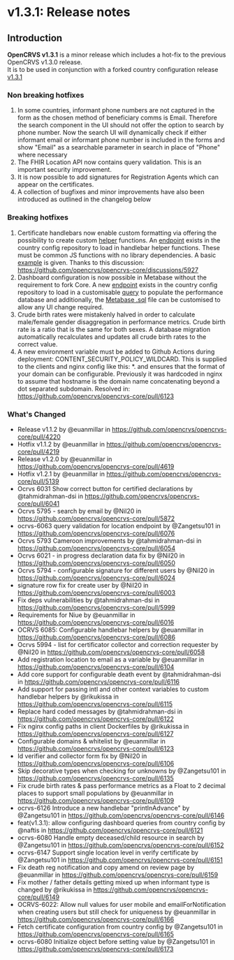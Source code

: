 # v1.3.1: Release notes

## Introduction

**OpenCRVS v1.3.1** is a minor release which includes a hot-fix to the previous OpenCRVS v1.3.0 release.\
It is to be used in conjunction with a forked country configuration release [v1.3.1](https://github.com/opencrvs/opencrvs-countryconfig/releases/tag/v1.3.1)

### Non breaking hotfixes

1. In some countries, informant phone numbers are not captured in the form as the chosen method of beneficiary comms is Email. Therefore the search component in the UI should not offer the option to search by phone number. Now the search UI will dynamically check if either informant email or informant phone number is included in the forms and show "Email" as a searchable parameter in search in place of "Phone" where necessary
2. The FHIR Location API now contains query validation. This is an important security improvement.
3. It is now possible to add signatures for Registration Agents which can appear on the certificates.
4. A collection of bugfixes and minor improvements have also been introduced as outlined in the changelog below

### Breaking hotfixes

1. Certificate handlebars now enable custom formatting via offering the possibility to create custom [helper](https://handlebarsjs.com/guide/block-helpers.html#basic-blocks) functions. An [endpoint](https://github.com/opencrvs/opencrvs-countryconfig/blob/d2af4b9894dcd494bd504f46f0bc449742fed7c4/src/index.ts#L341) exists in the country config repository to load in handlebar helper functions. These must be common JS functions with no library dependencies. A basic [example](https://github.com/opencrvs/opencrvs-countryconfig/blob/master/src/form/common/certificate/handlebars/helpers.ts) is given. Thanks to this discussion: https://github.com/opencrvs/opencrvs-core/discussions/5927
2. Dashboard configuration is now possible in Metabase without the requirement to fork Core. A new [endpoint](https://github.com/opencrvs/opencrvs-countryconfig/blob/d2af4b9894dcd494bd504f46f0bc449742fed7c4/src/index.ts#L363) exists in the country config repository to load in a customisable [query](https://github.com/opencrvs/opencrvs-countryconfig/blob/master/src/api/dashboards/queries.ts) to populate the performance database and additionally, the [Metabase .sql](https://github.com/opencrvs/opencrvs-countryconfig/blob/master/src/api/dashboards/file/metabase.init.db.sql) file can be customised to allow any UI change required.
3. Crude birth rates were mistakenly halved in order to calculate male/female gender disaggregation in performance metrics. Crude birth rate is a ratio that is the same for both sexes. A database migration automatically recalculates and updates all crude birth rates to the correct value.
4. A new environment variable must be added to Github Actions during deployment: CONTENT\_SECURITY\_POLICY\_WILDCARD. This is supplied to the clients and nginx config like this: \*. and ensures that the format of your domain can be configurable. Previously it was hardcoded in nginx to assume that hostname is the domain name concatenating beyond a dot separated subdomain. Resolved in: https://github.com/opencrvs/opencrvs-core/pull/6123

### What's Changed

* Release v1.1.2 by @euanmillar in https://github.com/opencrvs/opencrvs-core/pull/4220
* Hotfix v1.1.2 by @euanmillar in https://github.com/opencrvs/opencrvs-core/pull/4219
* Release v1.2.0 by @euanmillar in https://github.com/opencrvs/opencrvs-core/pull/4619
* Hotfix v1.2.1 by @euanmillar in https://github.com/opencrvs/opencrvs-core/pull/5139
* Ocrvs 6031 Show correct button for certified declarations by @tahmidrahman-dsi in https://github.com/opencrvs/opencrvs-core/pull/6041
* Ocrvs 5795 - search by email by @Nil20 in https://github.com/opencrvs/opencrvs-core/pull/5872
* ocrvs-6063 query validation for location endpoint by @Zangetsu101 in https://github.com/opencrvs/opencrvs-core/pull/6076
* Ocrvs 5793 Cameroon improvements by @tahmidrahman-dsi in https://github.com/opencrvs/opencrvs-core/pull/6054
* Ocrvs 6021 - in progress declaration data fix by @Nil20 in https://github.com/opencrvs/opencrvs-core/pull/6050
* Ocrvs 5794 - configurable signature for different users by @Nil20 in https://github.com/opencrvs/opencrvs-core/pull/6024
* signature row fix for create user by @Nil20 in https://github.com/opencrvs/opencrvs-core/pull/6003
* Fix deps vulnerabilities by @tahmidrahman-dsi in https://github.com/opencrvs/opencrvs-core/pull/5999
* Requirements for Niue by @euanmillar in https://github.com/opencrvs/opencrvs-core/pull/6016
* OCRVS 6085: Configurable handlebar helpers by @euanmillar in https://github.com/opencrvs/opencrvs-core/pull/6086
* Ocrvs 5994 - list for certificator collector and correction requester by @Nil20 in https://github.com/opencrvs/opencrvs-core/pull/6058
* Add registration location to email as a variable by @euanmillar in https://github.com/opencrvs/opencrvs-core/pull/6104
* Add core support for configurable death event by @tahmidrahman-dsi in https://github.com/opencrvs/opencrvs-core/pull/6116
* Add support for passing intl and other context variables to custom handlebar helpers by @rikukissa in https://github.com/opencrvs/opencrvs-core/pull/6115
* Replace hard coded messages by @tahmidrahman-dsi in https://github.com/opencrvs/opencrvs-core/pull/6122
* Fix nginx config paths in client Dockerfiles by @rikukissa in https://github.com/opencrvs/opencrvs-core/pull/6127
* Configurable domains & whitelist by @euanmillar in https://github.com/opencrvs/opencrvs-core/pull/6123
* Id verifier and collector form fix by @Nil20 in https://github.com/opencrvs/opencrvs-core/pull/6106
* Skip decorative types when checking for unknowns by @Zangetsu101 in https://github.com/opencrvs/opencrvs-core/pull/6135
* Fix crude birth rates & pass performance metrics as a Float to 2 decimal places to support small populations by @euanmillar in https://github.com/opencrvs/opencrvs-core/pull/6109
* ocrvs-6126 Introduce a new handlebar "printInAdvance" by @Zangetsu101 in https://github.com/opencrvs/opencrvs-core/pull/6146
* feat(v1.3.1): allow configuring dashboard queries from country config by @naftis in https://github.com/opencrvs/opencrvs-core/pull/6121
* ocrvs-6080 Handle empty deceased/child resource in search by @Zangetsu101 in https://github.com/opencrvs/opencrvs-core/pull/6152
* ocrvs-6147 Support single location level in verify certificate by @Zangetsu101 in https://github.com/opencrvs/opencrvs-core/pull/6151
* Fix death reg notification and copy amend on review page by @euanmillar in https://github.com/opencrvs/opencrvs-core/pull/6159
* Fix mother / father details getting mixed up when informant type is changed by @rikukissa in https://github.com/opencrvs/opencrvs-core/pull/6149
* OCRVS-6022: Allow null values for user mobile and emailForNotification when creating users but still check for uniqueness by @euanmillar in https://github.com/opencrvs/opencrvs-core/pull/6166
* Fetch certificate configuration from country config by @Zangetsu101 in https://github.com/opencrvs/opencrvs-core/pull/6165
* ocrvs-6080 Initialize object before setting value by @Zangetsu101 in https://github.com/opencrvs/opencrvs-core/pull/6173

